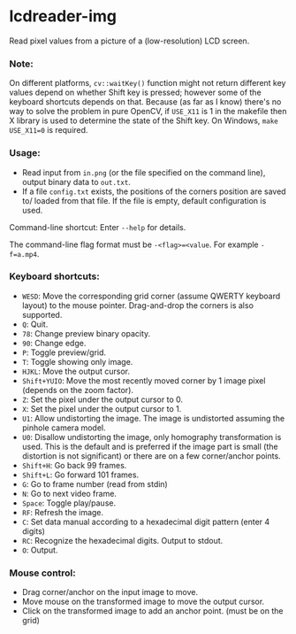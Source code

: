 # lcdreader-img

Read pixel values from a picture of a (low-resolution) LCD screen.

### Note:

On different platforms, `cv::waitKey()` function might not return different key values
depend on whether Shift key is pressed; however some of the keyboard shortcuts depends on that.
Because (as far as I know) there's no way to solve the problem in pure OpenCV,
if `USE_X11` is 1 in the makefile then X library is used to determine the state of the Shift key.
On Windows, `make USE_X11=0` is required.

### Usage:
* Read input from `in.png` (or the file specified on the command line),
  output binary data to `out.txt`.
* If a file `config.txt` exists, the positions of the corners position are saved to/
  loaded from that file. If the file is empty, default configuration is used.

Command-line shortcut: Enter `--help` for details.

The command-line flag format must be `-<flag>=<value`. For example `-f=a.mp4`.

### Keyboard shortcuts:

* `WESD`: Move the corresponding grid corner (assume QWERTY keyboard layout) to the
  mouse pointer. Drag-and-drop the corners is also supported.
* `Q`: Quit.
* `78`: Change preview binary opacity.
* `90`: Change edge.
* `P`: Toggle preview/grid.
* `T`: Toggle showing only image.
* `HJKL`: Move the output cursor.
* `Shift+YUIO`: Move the most recently moved corner by 1 image pixel (depends on the zoom factor).
* `Z`: Set the pixel under the output cursor to 0.
* `X`: Set the pixel under the output cursor to 1.
* `U1`: Allow undistorting the image. The image is undistorted assuming the pinhole camera model.
* `U0`: Disallow undistorting the image, only homography transformation is used. This is the default and is preferred if the image part is small (the distortion is not significant) or there are on a few corner/anchor points.
* `Shift+H`: Go back 99 frames.
* `Shift+L`: Go forward 101 frames.
* `G`: Go to frame number (read from stdin)
* `N`: Go to next video frame.
* `Space`: Toggle play/pause.
* `RF`: Refresh the image.
* `C`: Set data manual according to a hexadecimal digit pattern (enter 4 digits)
* `RC`: Recognize the hexadecimal digits. Output to stdout.
* `O`: Output.

### Mouse control:

* Drag corner/anchor on the input image to move.
* Move mouse on the transformed image to move the output cursor.
* Click on the transformed image to add an anchor point. (must be on the grid)
